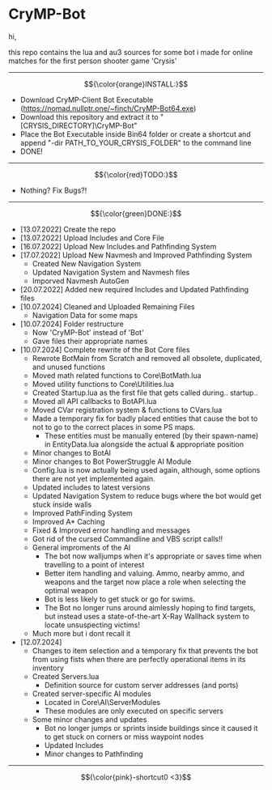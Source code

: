 # CryMP-Bot

hi,

this repo contains the lua and au3 sources for some bot i made for online matches for the first person shooter game 'Crysis'

---------------------------
$${\color{orange}INSTALL:}$$
  - Download CryMP-Client Bot Executable (https://nomad.nullptr.one/~finch/CryMP-Bot64.exe)
  - Download this repository and extract it to "[CRYSIS_DIRECTORY]\CryMP-Bot"
  - Place the Bot Executable inside Bin64 folder or create a shortcut and append "-dir PATH_TO_YOUR_CRYSIS_FOLDER" to the command line
  - DONE!
    
---------------------------

$${\color{red}TODO:}$$
  + Nothing? Fix Bugs?!

---------------------------
$${\color{green}DONE:}$$
  * [13.07.2022] Create the repo
  * [13.07.2022] Upload Includes and Core File
  * [16.07.2022] Upload New Includes and Pathfinding System
  * [17.07.2022] Upload New Navmesh and Improved Pathfinding System
    * Created New Navigation System
    * Updated Navigation System and Navmesh files
    * Imporved Navmesh AutoGen
  * [20.07.2022] Added new required Includes and Updated Pathfinding files
  * [10.07.2024] Cleaned and Uploaded Remaining Files
    * Navigation Data for some maps
  * [10.07.2024] Folder restructure
    * Now 'CryMP-Bot' instead of 'Bot'
    * Gave files their appropriate names
  * [10.07.2024] Complete rewrite of the Bot Core files
    * Rewrote BotMain from Scratch and removed all obsolete, duplicated, and unused functions
    * Moved math related functions to Core\BotMath.lua
    * Moved utility functions to Core\Utilities.lua
    * Created Startup.lua as the first file that gets called during.. startup..
    * Moved all API callbacks to BotAPI.lua
    * Moved CVar registration system & functions to CVars.lua
    * Made a temporary fix for badly placed entities that cause the bot to not to go to the correct places in some PS maps.
      - These entities must be manually entered (by their spawn-name) in EntityData.lua alongside the actual & appropriate position
    * Minor changes to BotAI
    * Minor changes to Bot PowerStruggle AI Module
    * Config.lua is now actually being used again, although, some options there are not yet implemented again.
    * Updated includes to latest versions
    * Updated Navigation System to reduce bugs where the bot would get stuck inside walls
    * Improved PathFinding System
    * Improved A* Caching
    * Fixed & Improved error handling and messages
    * Got rid of the cursed Commandline and VBS script calls!!
    * General improments of the AI
      - The bot now walljumps when it's appropriate or saves time when travelling to a point of interest
      - Better item handling and valuing. Ammo, nearby ammo, and weapons and the target now place a role when selecting the optimal weapon
      - Bot is less likely to get stuck or go for swims.
      - The Bot no longer runs around aimlessly hoping to find targets, but instead uses a state-of-the-art X-Ray Wallhack system to locate unsuspecting victims!
    * Much more but i dont recall it
  * [12.07.2024]
    * Changes to item selection and a temporary fix that prevents the bot from using fists when there are perfectly operational items in its inventory
    * Created Servers.lua
      - Definition source for custom server addresses (and ports)
    * Created server-specific AI modules
      - Located in Core\AI\ServerModules
      - These modules are only executed on specific servers
    * Some minor changes and updates
      - Bot no longer jumps or sprints inside buildings since it caused it to get stuck on corners or miss waypoint nodes
      - Updated Includes
      - Minor changes to Pathfinding
  
---------------------------
$${\color{pink}-shortcut0 <3}$$
